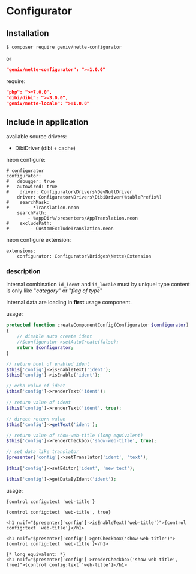 Configurator
============

Installation
------------

```sh
$ composer require geniv/nette-configurator
```
or
```json
"geniv/nette-configurator": ">=1.0.0"
```

require:
```json
"php": ">=7.0.0",
"dibi/dibi": ">=3.0.0",
"geniv/nette-locale": ">=1.0.0"
```

Include in application
----------------------

available source drivers:
- DibiDriver (dibi + cache)

neon configure:
```neon
# configurator
configurator:
#   debugger: true
#   autowired: true
#    driver: Configurator\Drivers\DevNullDriver
    driver: Configurator\Drivers\DibiDriver(%tablePrefix%)
#    searchMask: 
#       - *Translation.neon
    searchPath:
        - %appDir%/presenters/AppTranslation.neon
#    excludePath:
#        - CustomExcludeTranslation.neon
```

neon configure extension:
```neon
extensions:
    configurator: Configurator\Bridges\Nette\Extension
```

### description
internal combination `id_ident` and `id_locale` must by unique! type content is only like "_category_" or "_flag of type_"

Internal data are loading in **first** usage component.

usage:
```php
protected function createComponentConfig(Configurator $configurator)
{
    // disable auto create ident
    //$configurator->setAutoCreate(false);
    return $configurator;
}
```

```php
// return bool of enabled ident
$this['config']->isEnableText('ident');
$this['config']->isEnable('ident');

// echo value of ident
$this['config']->renderText('ident');

// return value of ident
$this['config']->renderText('ident', true);

// direct return value
$this['config']->getText('ident');

// return value of show-web-title (long equivalent)
$this['config']->renderCheckbox('show-web-title', true);

// set data like translator
$presenter['config']->setTranslator('ident', 'text');

$this['config']->setEditor('ident', 'new text');

$this['config']->getDataByIdent('ident');
```

usage:
```latte
{control config:text 'web-title'}

{control config:text 'web-title', true}

<h1 n:if="$presenter['config']->isEnableText('web-title')">{control config:text 'web-title'}</h1>

<h1 n:if="$presenter['config']->getCheckbox('show-web-title')">{control config:text 'web-title'}</h1>

{* long equivalent: *}
<h1 n:if="$presenter['config']->renderCheckbox('show-web-title', true)">{control config:text 'web-title'}</h1>
```
